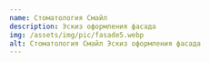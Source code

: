 ```yaml
---
name: Стоматология Смайл
description: Эскиз оформления фасада
img: /assets/img/pic/fasade5.webp
alt: Стоматология Смайл Эскиз оформления фасада
---
```

